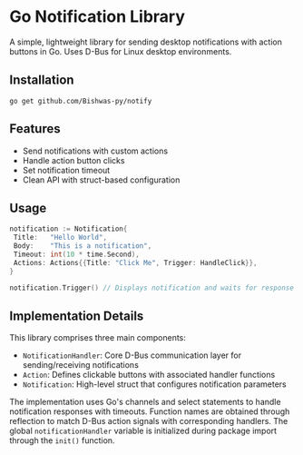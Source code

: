 # Go Notification Library

A simple, lightweight library for sending desktop notifications with action buttons in Go. Uses D-Bus for Linux desktop
environments.

## Installation

```
go get github.com/Bishwas-py/notify
```

## Features

- Send notifications with custom actions
- Handle action button clicks
- Set notification timeout
- Clean API with struct-based configuration

## Usage

```go
notification := Notification{
 Title:   "Hello World",
 Body:    "This is a notification",
 Timeout: int(10 * time.Second),
 Actions: Actions{{Title: "Click Me", Trigger: HandleClick}},
}

notification.Trigger() // Displays notification and waits for response
```

## Implementation Details

This library comprises three main components:

- `NotificationHandler`: Core D-Bus communication layer for sending/receiving notifications
- `Action`: Defines clickable buttons with associated handler functions
- `Notification`: High-level struct that configures notification parameters

The implementation uses Go's channels and select statements to handle notification responses with timeouts. Function
names are obtained through reflection to match D-Bus action signals with corresponding handlers. The global
`notificationHandler` variable is initialized during package import through the `init()` function.
